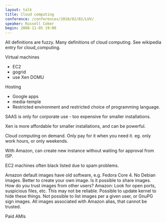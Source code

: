```yaml
---
layout: talk
title: Cloud computing
conference: /conferences/2010/02/02/LUV/
speaker: Russell Coker
begin: 2008-11-05 19:00
---
```

All definitions are fuzzy. Many definitions of cloud computing. See
wikipedia entry for cloud\_computing.

Virtual machines

* EC2
* gogrid
* use Xen DOMU

Hosting

* Google apps
* media-temple
* Restricted environment and restricted choice of programming language.

SAAS is only for corporate use - too expensive for smaller installations.

Xen is more affordable for smaller installations, and can be powerful.

Cloud computing on demand. Only pay for it when you need it. eg. only work hours,
or only weekends.

With Amazon, can create new instance without waiting for approval from ISP.

EC2 machines often black listed due to spam problems.

Amazon default images have old software, e.g. Fedora Core 4. No Debian images.
Better to create your own image. Is it possible to share images. How do you trust
images from other users? Amazon: Look for open ports, suspicious files, etc.
This may not be reliable. Possible to update kernel to hide these things. Not possible
to list images per a given user, or GnuPG sign images. All images associated
with Amazon alias, that cannot be trusted.

Paid AMIs
